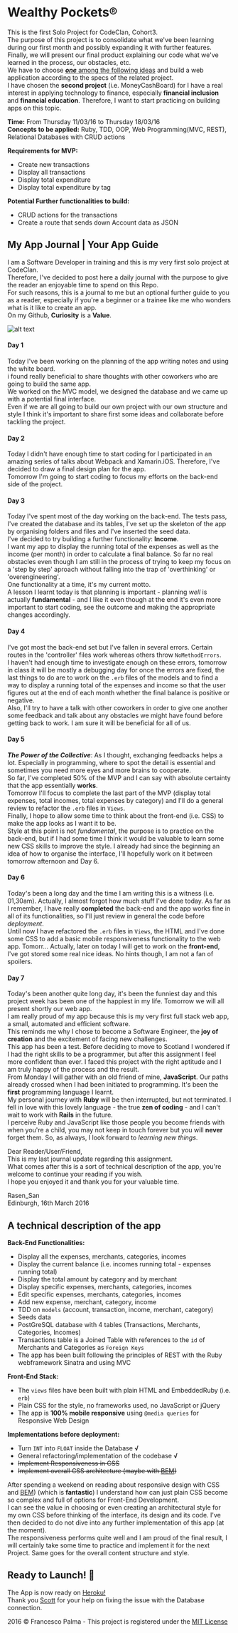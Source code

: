 # Wealthy Pockets®
This is the first Solo Project for CodeClan, Cohort3.  
The purpose of this project is to consolidate what we've been learning during our first month and possibly expanding it with further features.  
Finally, we will present our final product explaining our code what we've learned in the process, our obstacles, etc.  
We have to choose [_**one**_ among the following ideas](https://github.com/FrancescoPalma/CodeClan_Assignment_1/blob/master/projects.md) and build a web application according to the specs of the related project.  
I have chosen the **second project** (i.e. MoneyCashBoard) for I have a real interest in applying technology to finance, especially **financial inclusion** and **financial education**. Therefore, I want to start practicing on building apps on this topic.  

**Time:** From Thursday 11/03/16 to Thursday 18/03/16  
**Concepts to be applied:** Ruby, TDD, OOP, Web Programming(MVC, REST), Relational Databases with CRUD actions  
  
**Requirements for MVP:**  
- Create new transactions  
- Display all transactions  
- Display total expenditure  
- Display total expenditure by tag  
  
**Potential Further functionalities to build:**  
- CRUD actions for the transactions  
- Create a route that sends down Account data as JSON  
  
## My App Journal | Your App Guide  
I am a Software Developer in training and this is my very first solo project at CodeClan.  
Therefore, I've decided to post here a daily journal with the purpose to give the reader an enjoyable time to spend on this Repo.  
For such reasons, this is a journal to me but an optional further guide to you as a reader, especially if you're a beginner or a trainee like me who wonders what is it like to create an app.  
On my Github, **Curiosity** is a **Value**.
  
![alt text](http://cdn-media-2.lifehack.org/wp-content/files/2015/07/Learning-Quotes-16-of-16.jpg)  
  
#### Day 1  
Today I've been working on the planning of the app writing notes and using the white board.  
i found really beneficial to share thoughts with other coworkers who are going to build the same app.  
We worked on the MVC model, we designed the database and we came up with a potential final interface.  
Even if we are all going to build our own project with our own structure and style I think it's important to share first some ideas and collaborate before tackling the project.  
  
#### Day 2  
Today I didn't have enough time to start coding for I participated in an amazing series of talks about Webpack and Xamarin.iOS. Therefore, I've decided to draw a final design plan for the app.  
Tomorrow I'm going to start coding to focus my efforts on the back-end side of the project.  
  
#### Day 3  
Today I've spent most of the day working on the back-end. The tests pass, I've created the database and its tables, I've set up the skeleton of the app by organising folders and files and I've inserted the seed data.  
I've decided to try building a further functionality: **Income**.  
I want my app to display the running total of the expenses as well as the income (per month) in order to calculate a final balance. So far no real obstacles even though I am still in the process of trying to keep my focus on a 'step by step' aproach without falling into the trap of 'overthinking' or 'overengineering'.  
One functionality at a time, it's my current motto.  
A lesson I learnt today is that planning is important - planning _well_ is actually **fundamental** - and I like it even though at the end it's even more important to start coding, see the outcome and making the appropriate changes accordingly.  
#### Day 4  
I've got most the back-end set but I've fallen in several errors. Certain routes in the 'controller' files work whereas others throw `NoMethodErrors`.  
I haven't had enough time to investigate enough on these errors, tomorrow in class it will be mostly a debugging day for once the errors are fixed, the last things to do are to work on the `.erb` files of the models and to find a way to display a running total of the expenses and income so that the user figures out at the end of each month whether the final balance is positive or negative.  
Also, I'll try to have a talk with other coworkers in order to give one another some feedback and talk about any obstacles we might have found before getting back to work. I am sure it will be beneficial for all of us.  
  
#### Day 5  
_**The Power of the Collective**_: As I thought, exchanging feedbacks helps a lot. Especially in programming, where to spot the detail is essential and sometimes you need more eyes and more brains to cooperate.  
So far, I've completed 50% of the MVP and I can say with absolute certainty that the app essentially **works**.  
Tomorrow I'll focus to complete the last part of the MVP (display total expenses, total incomes, total expenses by category) and I'll do a general review to refactor the `.erb` files in `Views`.  
Finally, I hope to allow some time to think about the front-end (i.e. CSS) to make the app looks as I want it to be.  
Style at this point is not _fundamental_, the purpose is to practice on the back-end, but if I had some time I think it would be valuable to learn some new CSS skills to improve the style. I already had since the beginning an idea of how to organise the interface, I'll hopefully work on it between tomorrow afternoon and Day 6.  
  
#### Day 6  
Today's been a long day and the time I am writing this is a witness (i.e. 01,30am). Actually, I almost forgot how much stuff I've done today. As far as I remember, I have really **completed** the back-end and the app works fine in all of its functionalities, so I'll just review in general the code before _deployment_.  
Until now I have refactored the `.erb` files in `Views`, the HTML and I've done some CSS to add a basic mobile responsiveness functionality to the web app. Tomorr... Actually, later on today I will get to work on the **front-end**, I've got stored some real nice ideas. No hints though, I am not a fan of spoilers.  
  
#### Day 7
Today's been another quite long day, it's been the funniest day and this project week has been one of the happiest in my life. Tomorrow we will all present shortly our web app.  
I am really proud of my app because this is my very first full stack web app, a small, automated and efficient software.  
This reminds me why I chose to become a Software Engineer, the **joy of creation** and the excitement of facing new challenges.  
This app has been a test. Before deciding to move to Scotland I wondered if I had the right skills to be a programmer, but after this assignment I feel more confident than ever. I faced this project with the right aptitude and I am truly happy of the process and the result.  
From Monday I will gather with an old friend of mine, **JavaScript**. Our paths already crossed when I had been initiated to programming. It's been the **first** programming language I learnt.  
My personal journey with **Ruby** will be then interrupted, but not terminated. I fell in love with this lovely language - the true **zen of coding** - and I can't wait to work with **Rails** in the future.  
I perceive Ruby and JavaScript like those people you become friends with when you're a child, you may not keep in touch forever but you will **never** forget them. So, as always, I look forward to _learning new things_.  
  
Dear Reader/User/Friend,  
This is my last journal update regarding this assignment.  
What comes after this is a sort of technical description of the app, you're welcome to continue your reading if you wish.  
I hope you enjoyed it and thank you for your valuable time.  
  
Rasen_San  
Edinburgh, 16th March 2016  
  
## A technical description of the app  
  
**Back-End Functionalities:**  
  
- Display all the expenses, merchants, categories, incomes
- Display the current balance (i.e. incomes running total - expenses running total)
- Display the total amount by category and by merchant
- Display specific expenses, merchants, categories, incomes
- Edit specific expenses, merchants, categories, incomes
- Add new expense, merchant, category, income
- TDD on `models` (account, transaction, income, merchant, category)
- Seeds data
- PostGreSQL database with 4 tables (Transactions, Merchants, Categories, Incomes)
- Transactions table is a Joined Table with references to the `id` of Merchants and Categories as `Foreign Keys`
- The app has been built following the principles of REST with the Ruby webframework Sinatra and using MVC  

**Front-End Stack:**  
  
- The `views` files have been built with plain HTML and EmbeddedRuby (i.e. `erb`)
- Plain CSS for the style, no frameworks used, no JavaScript or jQuery
- The app is **100% mobile responsive** using `@media queries` for Responsive Web Design  
  
**Implementations before deployment:**  
  
- Turn `INT` into `FLOAT` inside the Database **√**
- General refactoring/implementation of the codebase **√**
- ~~Implement Responsiveness in CSS~~
- ~~Implement overall CSS architecture (maybe with [BEM](https://css-tricks.com/bem-101/))~~  
  
After spending a weekend on reading about responsive design with CSS and [BEM](https://css-tricks.com/bem-101/)) (which is **fantastic**) I understand how can just plain CSS become so complex and full of options for Front-End Development.  
I can see the value in choosing or even creating an architectural style for my own CSS before thinking of the interface, its design and its code. I've then decided to do not dive into any further implementation of this app (at the moment).  
The responsiveness performs quite well and I am proud of the final result, I will certainly take some time to practice and implement it for the next Project. Same goes for the overall content structure and style.  
  
## Ready to Launch! :rocket:  
The App is now ready on [Heroku!](https://wealthypockets.herokuapp.com/)  
Thank you [Scott](https://github.com/scott-ad-riley) for your help on fixing the issue with the Database connection.

2016 © Francesco Palma - This project is registered under the [MIT License](https://github.com/FrancescoPalma/CodeClan_Assignment_1/blob/master/License)
